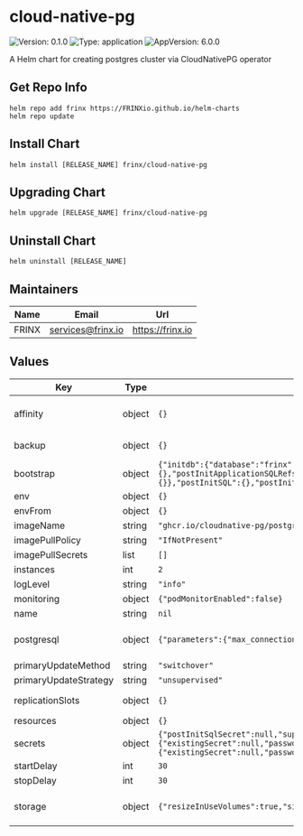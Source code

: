 # cloud-native-pg

![Version: 0.1.0](https://img.shields.io/badge/Version-0.1.0-informational?style=flat-square) ![Type: application](https://img.shields.io/badge/Type-application-informational?style=flat-square) ![AppVersion: 6.0.0](https://img.shields.io/badge/AppVersion-6.0.0-informational?style=flat-square)

A Helm chart for creating postgres cluster via CloudNativePG operator

## Get Repo Info

```console
helm repo add frinx https://FRINXio.github.io/helm-charts
helm repo update
```

## Install Chart

```console
helm install [RELEASE_NAME] frinx/cloud-native-pg
```

## Upgrading Chart

```console
helm upgrade [RELEASE_NAME] frinx/cloud-native-pg
```

## Uninstall Chart

```console
helm uninstall [RELEASE_NAME]
```

## Maintainers

| Name | Email | Url |
| ---- | ------ | --- |
| FRINX | <services@frinx.io> | <https://frinx.io> |

## Values

| Key | Type | Default | Description |
|-----|------|---------|-------------|
| affinity | object | `{}` | [Affinity] Defines info about creating affinity rules for pods https://cloudnative-pg.io/documentation/1.18/api_reference/#AffinityConfiguration |
| backup | object | `{}` | [Backup] Cluster backup configuration https://cloudnative-pg.io/documentation/1.18/api_reference/#backupconfiguration |
| bootstrap | object | `{"initdb":{"database":"frinx","owner":"frinx","postInitApplicationSQL":{},"postInitApplicationSQLRefs":{"extraConfigMapRefs":{},"extraSecretRefs":{}},"postInitSQL":{},"postInitTemplateSQL":{}}}` | Bootstrap configuration of cluster |
| env | object | `{}` | Environmental variables configuration |
| envFrom | object | `{}` | Environmental variables passed from referenced objects |
| imageName | string | `"ghcr.io/cloudnative-pg/postgresql:12.18"` | Image repository with tag |
| imagePullPolicy | string | `"IfNotPresent"` | Image pull policy |
| imagePullSecrets | list | `[]` | [Image Pull Secrets](https://kubernetes.io/docs/tasks/configure-pod-container/pull-image-private-registry/) |
| instances | int | `2` | Number of instances |
| logLevel | string | `"info"` | Logging level configuration |
| monitoring | object | `{"podMonitorEnabled":false}` | Podmonitor configuration |
| name | string | `nil` |  |
| postgresql | object | `{"parameters":{"max_connections":"300"}}` | [PostgresConfiguration] Defines the PostgreSQL configuration https://cloudnative-pg.io/documentation/1.18/api_reference/#postgresconfiguration |
| primaryUpdateMethod | string | `"switchover"` | Primary update method configuration |
| primaryUpdateStrategy | string | `"unsupervised"` | Primary update strategy configuration |
| replicationSlots | object | `{}` | [ReplicationSlots] Defines encapsulation of the configuration of replication slots |
| resources | object | `{}` | [Container resources](https://kubernetes.io/docs/concepts/configuration/manage-compute-resources-container/) |
| secrets | object | `{"postInitSqlSecret":null,"superuserSecret":{"existingSecret":null,"password":"postgres","username":"postgres"},"userSecret":{"existingSecret":null,"password":"frinx","username":"frinx"}}` | Secrets configuration |
| startDelay | int | `30` | Start delay configuration |
| stopDelay | int | `30` | Stop delay configuration |
| storage | object | `{"resizeInUseVolumes":true,"size":"1Gi"}` | [StorageConfiguration] Defines PostgreSQL instances storage configuration https://cloudnative-pg.io/documentation/1.18/api_reference/#storageconfiguration |
